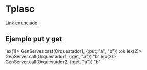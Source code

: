 # TpIasc

[Link enunciado](https://docs.google.com/document/d/e/2PACX-1vSuUzfNwg4y3ALbddo0cPrjyabWRvfd3I43fYas2eQFPiqtiWsWOLDHpsxdUKcHUVpH73erhkAmoyV8/pub)


## Ejemplo put y get

iex(1)> GenServer.cast(Orquestador1, {:put, "a", "b"})
:ok
iex(2)> GenServer.call(Orquestador1, {:get, "a"})
"b"
iex(3)> GenServer.call(Orquestador2, {:get, "a"})
"b"